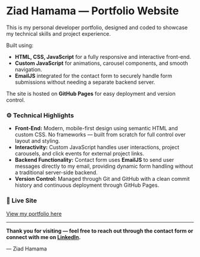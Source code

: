 # Ziad Hamama — Portfolio Website

This is my personal developer portfolio, designed and coded to showcase my technical skills and project experience.

Built using:
- **HTML, CSS, JavaScript** for a fully responsive and interactive front-end.
- **Custom JavaScript** for animations, carousel components, and smooth navigation.
- **EmailJS** integrated for the contact form to securely handle form submissions without needing a separate backend server.

The site is hosted on **GitHub Pages** for easy deployment and version control.

### ⚙️ Technical Highlights
- **Front-End:** Modern, mobile-first design using semantic HTML and custom CSS. No frameworks — built from scratch for full control over layout and styling.
- **Interactivity:** Custom JavaScript handles user interactions, project carousels, and click events for external project links.
- **Backend Functionality:** Contact form uses **EmailJS** to send user messages directly to my email, providing dynamic form handling without a traditional server-side backend.
- **Version Control:** Managed through Git and GitHub with a clean commit history and continuous deployment through GitHub Pages.

### 📌 Live Site

[View my portfolio here](https://znahamama.github.io/Website-Portfolio/index.html)

---

**Thank you for visiting — feel free to reach out through the contact form or connect with me on [LinkedIn](#).**

—
Ziad Hamama
